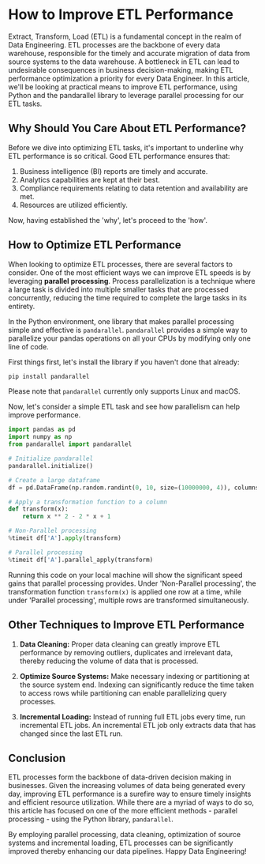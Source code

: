 # How to Improve ETL Performance

Extract, Transform, Load (ETL) is a fundamental concept in the realm of Data Engineering. ETL processes are the backbone of every data warehouse, responsible for the timely and accurate migration of data from source systems to the data warehouse. A bottleneck in ETL can lead to undesirable consequences in business decision-making, making ETL performance optimization a priority for every Data Engineer. In this article, we'll be looking at practical means to improve ETL performance, using Python and the pandarallel library to leverage parallel processing for our ETL tasks.

## Why Should You Care About ETL Performance?

Before we dive into optimizing ETL tasks, it's important to underline why ETL performance is so critical. Good ETL performance ensures that:

1. Business intelligence (BI) reports are timely and accurate.
2. Analytics capabilities are kept at their best.
3. Compliance requirements relating to data retention and availability are met.
4. Resources are utilized efficiently.

Now, having established the 'why', let's proceed to the 'how'.

## How to Optimize ETL Performance

When looking to optimize ETL processes, there are several factors to consider. One of the most efficient ways we can improve ETL speeds is by leveraging **parallel processing**. Process parallelization is a technique where a large task is divided into multiple smaller tasks that are processed concurrently, reducing the time required to complete the large tasks in its entirety.

In the Python environment, one library that makes parallel processing simple and effective is `pandarallel`. `pandarallel` provides a simple way to parallelize your pandas operations on all your CPUs by modifying only one line of code.

First things first, let's install the library if you haven't done that already: 

```bash
pip install pandarallel
```

Please note that `pandarallel` currently only supports Linux and macOS.

Now, let's consider a simple ETL task and see how parallelism can help improve performance.

```python
import pandas as pd
import numpy as np
from pandarallel import pandarallel

# Initialize pandarallel
pandarallel.initialize()

# Create a large dataframe
df = pd.DataFrame(np.random.randint(0, 10, size=(10000000, 4)), columns=list('ABCD'))

# Apply a transformation function to a column
def transform(x):
    return x ** 2 - 2 * x + 1

# Non-Parallel processing
%timeit df['A'].apply(transform)

# Parallel processing
%timeit df['A'].parallel_apply(transform)
```

Running this code on your local machine will show the significant speed gains that parallel processing provides. Under 'Non-Parallel processing', the transformation function `transform(x)` is applied one row at a time, while under 'Parallel processing', multiple rows are transformed simultaneously.

## Other Techniques to Improve ETL Performance

1. **Data Cleaning:** Proper data cleaning can greatly improve ETL performance by removing outliers, duplicates and irrelevant data, thereby reducing the volume of data that is processed.

2. **Optimize Source Systems:** Make necessary indexing or partitioning at the source system end. Indexing can significantly reduce the time taken to access rows while partitioning can enable parallelizing query processes.

3. **Incremental Loading:** Instead of running full ETL jobs every time, run incremental ETL jobs. An incremental ETL job only extracts data that has changed since the last ETL run.

## Conclusion

ETL processes form the backbone of data-driven decision making in businesses. Given the increasing volumes of data being generated every day, improving ETL performance is a surefire way to ensure timely insights and efficient resource utilization. While there are a myriad of ways to do so, this article has focused on one of the more efficient methods - parallel processing - using the Python library, `pandarallel`. 

By employing parallel processing, data cleaning, optimization of source systems and incremental loading, ETL processes can be significantly improved thereby enhancing our data pipelines. Happy Data Engineering!